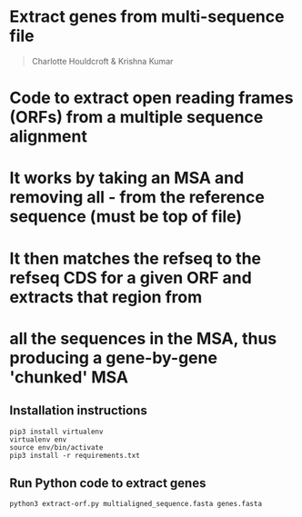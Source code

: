 # Extract genes from multi-sequence file
> Charlotte Houldcroft & Krishna Kumar

# Code to extract open reading frames (ORFs) from a multiple sequence alignment
# It works by taking an MSA and removing all - from the reference sequence (must be top of file)
# It then matches the refseq to the refseq CDS for a given ORF and extracts that region from
# all the sequences in the MSA, thus producing a gene-by-gene 'chunked' MSA

## Installation instructions

```
pip3 install virtualenv
virtualenv env
source env/bin/activate
pip3 install -r requirements.txt
```


## Run Python code to extract genes

```
python3 extract-orf.py multialigned_sequence.fasta genes.fasta 
```
